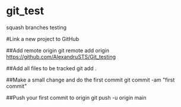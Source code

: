 # git_test
squash branches testing

#Link a new project to GitHub

##Add remote origin
    git remote add origin https://github.com/AlexandruSTS/Git_testing

##Add all files to be tracked
    git add .
    
##Make a small change and do the first commit
    git commit -am "first commit"
    
##Push your first commit to origin
    git push -u origin main



